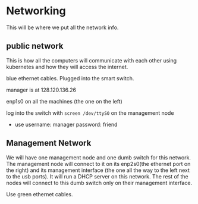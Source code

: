 # Networking

This will be where we put all the network info.

## public network

This is how all the computers will communicate with each other using kubernetes and how they will
access the internet.

blue ethernet cables. Plugged into the smart switch.

manager is at 128.120.136.26

enp1s0 on all the machines (the one on the left)

log into the switch with `screen /dev/ttyS0` on the management node
  - use username: manager
        password: friend

## Management Network

We will have one management node and one dumb switch for this network. The management node
will connect to it on its enp2s0(the ethernet port on the right) and its management
interface (the one all the way to the left next to the usb ports).
It will run a DHCP server on this network.
The rest of the nodes will connect to this dumb switch only on their management interface.

Use green ethernet cables.